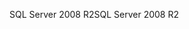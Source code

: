 <span data-ttu-id="dc6e9-101">SQL Server 2008 R2</span><span class="sxs-lookup"><span data-stu-id="dc6e9-101">SQL Server 2008 R2</span></span>